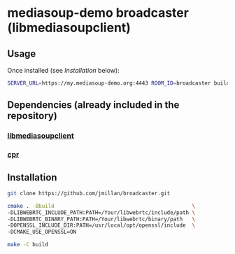# mediasoup-demo broadcaster (libmediasoupclient)

## Usage

Once installed (see *Installation* below):

```bash
SERVER_URL=https://my.mediasoup-demo.org:4443 ROOM_ID=broadcaster build/broadcaster
```

## Dependencies (already included in the repository)

### [libmediasoupclient](https://github.com/jmillan/libmediasoupclient)
### [cpr](https://github.com/whoshuu/cpr)

## Installation

```bash
git clone https://github.com/jmillan/broadcaster.git

cmake . -Bbuild                                            \
-DLIBWEBRTC_INCLUDE_PATH:PATH=/Your/libwebrtc/include/path \
-DLIBWEBRTC_BINARY_PATH:PATH=/Your/libwebrtc/binary/path   \
-DOPENSSL_INCLUDE_DIR:PATH=/usr/local/opt/openssl/include  \
-DCMAKE_USE_OPENSSL=ON

make -C build
```
